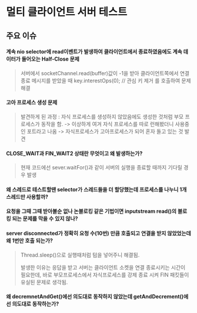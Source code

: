 # 멀티 클라이언트 서버 테스트

## 주요 이슈

#### 계속 nio selector에 read이벤트가 발생하여 클라이언트에서 종료하였음에도 계속 데이터가 들어오는 Half-Close 문제
> 서버에서 socketChannel.read(buffer)값이 -1을 받아 클라이언트쪽에서 연결 종료 메시지를 받았을 때 key.interestOps(0); // 관심 키 제거 를 호출하여 문제 해결

#### 고아 프로세스 생성 문제
> 발견하게 된 과정 : 자식 프로세스를 생성하지 않았음에도 생성한 것처럼 부모 프로세스가 동작을 함. -> 이상하게 여겨 자식 프로세스를 따로 
런해봤더니 사용중인 포트라고 나옴 -> 자식프로세스가 고아프로세스가 되어 혼자 돌고 있는 것 발견 

#### CLOSE_WAIT과 FIN_WAIT2 상태란 무엇이고 왜 발생하는가?
> 현재 코드에선 sever.waitFor()과 같이 서버의 실행을 종료할 때까지 기다릴 경우 발생

#### 왜 스레드로 테스트할땐 selector가 스레드들을 더 할당했는데 프로세스를 나누니 1개 스레드만 사용할까?

#### 요청을 그때 그때 받아볼순 없나 논블로킹 같은 기법이면 inputstream read()의 블로킹 되는 문제를 막을 수 있지 않나?

#### server disconnected가 정확히 요청 수(10번) 만큼 호출되고 연결을 받지 않았었는데 왜 1번만 호출 되는가?
> Thread.sleep()으로 실행때처럼 텀을 넣어주니 해결됨. 
>
> 발생한 이유는 응답을 받고 서버는 클라이언트 소켓을 연결 종료시키는 시간이 필요한데, 바로 부모프로세스에서 자식프로세스를 강제 종료 시켜 FIN 패킷들이 유실된 문제로 생각됨.

#### 왜 decremnetAndGet()에선 의도대로 동작하지 않았는데 getAndDecrement()에선 의도대로 동작하는가?